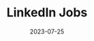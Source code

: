 ---
title: 'LinkedIn Jobs'
link: https://www.linkedin.com/jobs/
description: LinkedIn’s job platform, aggregating across industries.
tags: []
content-type: reference
date: 2023-07-25
---